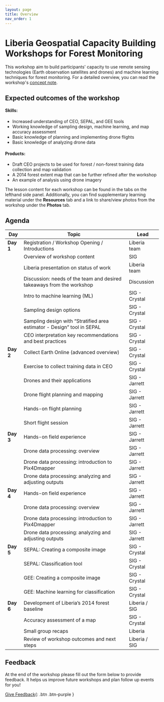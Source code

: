 ```yaml
---
layout: page
title: Overview
nav_order: 1
---
```


# Liberia Geospatial Capacity Building Workshops for Forest Monitoring
This workshop aim to build participants' capacity to use remote sensing technologies (Earth observation satellites and drones) and machine learning techniques for forest monitoring. For a detailed overview, you can read the workshop's [concept note](https://docs.google.com/document/d/1ed5aAAm7OfiYvlKrU0aBoUlyP_KOmo6Ta8P0z2d4Mms/edit?usp=sharing).

## Expected outcomes of the workshop

#### Skills: 
- Increased understanding of CEO, SEPAL, and GEE tools
- Working knowledge of sampling design, machine learning, and map accuracy assessment
- Basic knowledge of planning and implementing drone flights
- Basic knowledge of analyzing drone data

#### Products:
- Draft CEO projects to be used for forest / non-forest training data collection and map validation
- A 2014 forest extent map that can be further refined after the workshop
- An example of analysis using drone imagery 


The lesson content for each workshop can be found in the tabs on the lefthand side panel. Additionally, you can find supplementary learning material under the **Resources** tab and a link to share/view photos from the workshop under the **Photos** tab. 


## Agenda

| **Day**    | **Topic**                                     | **Lead**      |
|------------|-----------------------------------------------|---------------|
| **Day 1**  | Registration / Workshop Opening / Introductions | Liberia team  |
|            | Overview of workshop content                  | SIG           |
|            | Liberia presentation on status of work        | Liberia team  |
|            | Discussion: needs of the team and desired takeaways from the workshop | Discussion    |
|            | Intro to machine learning (ML)                | SIG - Crystal |
|            | Sampling design options                       | SIG - Crystal |
|            | Sampling design with “Stratified area estimator - Design” tool in SEPAL | SIG - Crystal |
|            | CEO interpretation key recommendations and best practices | SIG - Crystal |
| **Day 2**  | Collect Earth Online (advanced overview)       | SIG - Crystal |
|            | Exercise to collect training data in CEO      | SIG - Crystal |
|            | Drones and their applications                 | SIG - Jarrett |
|            | Drone flight planning and mapping             | SIG - Jarrett |
|            | Hands-on flight planning                      | SIG - Jarrett |
|            | Short flight session                          | SIG - Jarrett |
| **Day 3**  | Hands-on field experience                     | SIG - Jarrett |
|            | Drone data processing: overview               | SIG - Jarrett |
|            | Drone data processing: introduction to Pix4Dmapper | SIG - Jarrett |
|            | Drone data processing: analyzing and adjusting outputs | SIG - Jarrett |
| **Day 4**  | Hands-on field experience                     | SIG - Jarrett |
|            | Drone data processing: overview               | SIG - Jarrett |
|            | Drone data processing: introduction to Pix4Dmapper | SIG - Jarrett |
|            | Drone data processing: analyzing and adjusting outputs | SIG - Jarrett |
| **Day 5**  | SEPAL: Creating a composite image             | SIG - Crystal |
|            | SEPAL: Classification tool                   | SIG - Crystal |
|            | GEE: Creating a composite image              | SIG - Crystal |
|            | GEE: Machine learning for classification      | SIG - Crystal |
| **Day 6**  | Development of Liberia’s 2014 forest baseline | Liberia / SIG |
|            | Accuracy assessment of a map                 | SIG - Crystal |
|            | Small group recaps                           | Liberia       |
|            | Review of workshop outcomes and next steps   | Liberia / SIG |



## Feedback
At the end of the workshop please fill out the form below to provide feedback. It helps us improve future workshops and plan follow up events for you!

[Give Feedback](https://forms.gle/8Jdm1aybL9sqzNEw6){: .btn .btn-purple }